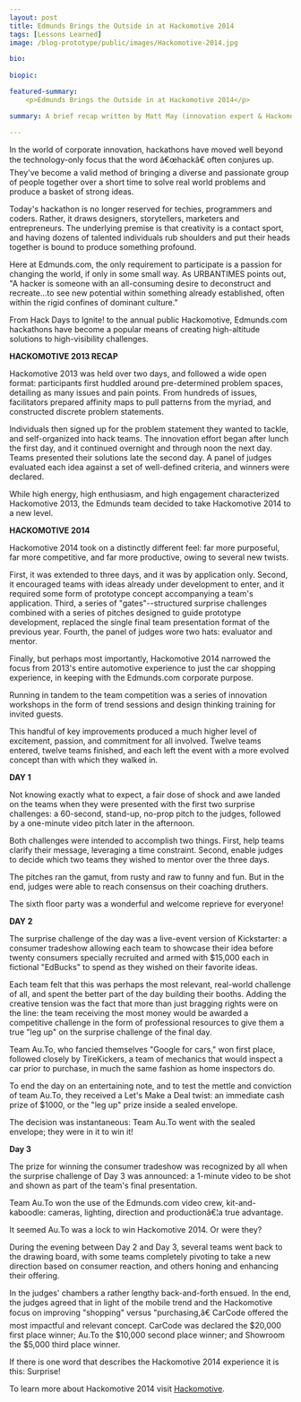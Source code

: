 ```yaml
---
layout: post
title: Edmunds Brings the Outside in at Hackomotive 2014
tags: [Lessons Learned]
image: /blog-prototype/public/images/Hackomotive-2014.jpg

bio: 
 
biopic:

featured-summary:
    <p>Edmunds Brings the Outside in at Hackomotive 2014</p>

summary: A brief recap written by Matt May (innovation expert & Hackomotive emcee) on Edmunds' recent Hackomotive 2014 event - a three-day hackathon that brought in 12 teams from across the country to Edmunds HQ to compete in a "Shark Tank"-style format to develop and showcase ideas and products aimed at making car shopping easier. The winners took home $35,000 in cash. 

---
```

In the world of corporate innovation, hackathons have moved well beyond the technology-only focus that the word â€œhackâ€ often conjures up. They've become a valid method of bringing a diverse and passionate group of people together over a short time to solve real world problems and produce a basket of strong ideas.

Today's hackathon is no longer reserved for techies, programmers and coders. Rather, it draws designers, storytellers, marketers and entrepreneurs. The underlying premise is that creativity is a contact sport, and having dozens of talented individuals rub shoulders and put their heads together is bound to produce something profound.

Here at Edmunds.com, the only requirement to participate is a passion for changing the world, if only in some small way. As URBANTIMES points out, "A hacker is someone with an all-consuming desire to deconstruct and recreate...to see new potential within something already established, often within the rigid confines of dominant culture."

From Hack Days to Ignite! to the annual public Hackomotive, Edmunds.com hackathons have become a popular means of creating high-altitude solutions to high-visibility challenges.

<b> HACKOMOTIVE 2013 RECAP </b>

Hackomotive 2013 was held over two days, and followed a wide open format: participants first huddled around pre-determined problem spaces, detailing as many issues and pain points. From hundreds of issues, facilitators prepared affinity maps to pull patterns from the myriad, and constructed discrete problem statements.

Individuals then signed up for the problem statement they wanted to tackle, and self-organized into hack teams. The innovation effort began after lunch the first day, and it continued overnight and through noon the next day. Teams presented their solutions late the second day. A panel of judges evaluated each idea against a set of well-defined criteria, and winners were declared.

While high energy, high enthusiasm, and high engagement characterized Hackomotive 2013, the Edmunds team decided to take Hackomotive 2014 to a new level.

<b> HACKOMOTIVE 2014 </b>

Hackomotive 2014 took on a distinctly different feel: far more purposeful, far more competitive, and far more productive, owing to several new twists.

First, it was extended to three days, and it was by application only. Second, it encouraged teams with ideas already under development to enter, and it required some form of prototype concept accompanying a team's application. Third, a series of "gates"--structured surprise challenges combined with a series of pitches designed to guide prototype development, replaced the single final team presentation format of the previous year. Fourth, the panel of judges wore two hats: evaluator and mentor.

Finally, but perhaps most importantly, Hackomotive 2014 narrowed the focus from 2013's entire automotive experience to just the car shopping experience, in keeping with the Edmunds.com corporate purpose.

Running in tandem to the team competition was a series of innovation workshops in the form of trend sessions and design thinking training for invited guests.

This handful of key improvements produced a much higher level of excitement, passion, and commitment for all involved. Twelve teams entered, twelve teams finished, and each left the event with a more evolved concept than with which they walked in.

<b> DAY 1 </b>

Not knowing exactly what to expect, a fair dose of shock and awe landed on the teams when they were presented with the first two surprise challenges: a 60-second, stand-up, no-prop pitch to the judges, followed by a one-minute video pitch later in the afternoon.

Both challenges were intended to accomplish two things. First, help teams clarify their message, leveraging a time constraint. Second, enable judges to decide which two teams they wished to mentor over the three days.

The pitches ran the gamut, from rusty and raw to funny and fun. But in the end, judges were able to reach consensus on their coaching druthers.

The sixth floor party was a wonderful and welcome reprieve for everyone!

<b> DAY 2 </b>

The surprise challenge of the day was a live-event version of Kickstarter: a consumer tradeshow allowing each team to showcase their idea before twenty consumers specially recruited and armed with $15,000 each in fictional "EdBucks" to spend as they wished on their favorite ideas.

Each team felt that this was perhaps the most relevant, real-world challenge of all, and spent the better part of the day building their booths. Adding the creative tension was the fact that more than just bragging rights were on the line: the team receiving the most money would be awarded a competitive challenge in the form of professional resources to give them a true "leg up" on the surprise challenge of the final day.

Team Au.To, who fancied themselves "Google for cars," won first place, followed closely by TireKickers, a team of mechanics that would inspect a car prior to purchase, in much the same fashion as home inspectors do.

To end the day on an entertaining note, and to test the mettle and conviction of team Au.To, they received a Let's Make a Deal twist: an immediate cash prize of $1000, or the "leg up" prize inside a sealed envelope.

The decision was instantaneous: Team Au.To went with the sealed envelope; they were in it to win it!

<b> Day 3 </b>

The prize for winning the consumer tradeshow was recognized by all when the surprise challenge of Day 3 was announced: a 1-minute video to be shot and shown as part of the team's final presentation.

Team Au.To won the use of the Edmunds.com video crew, kit-and-kaboodle: cameras, lighting, direction and productionâ€¦a true advantage.

It seemed Au.To was a lock to win Hackomotive 2014. Or were they?

During the evening between Day 2 and Day 3, several teams went back to the drawing board, with some teams completely pivoting to take a new direction based on consumer reaction, and others honing and enhancing their offering.

In the judges' chambers a rather lengthy back-and-forth ensued. In the end, the judges agreed that in light of the mobile trend and the Hackomotive focus on improving "shopping" versus "purchasing,â€ CarCode offered the most impactful and relevant concept. CarCode was declared the $20,000 first place winner; Au.To the $10,000 second place winner; and Showroom the $5,000 third place winner. 

If there is one word that describes the Hackomotive 2014 experience it is this: Surprise!

To learn more about Hackomotive 2014 visit [Hackomotive](www.hackomotive.com).
